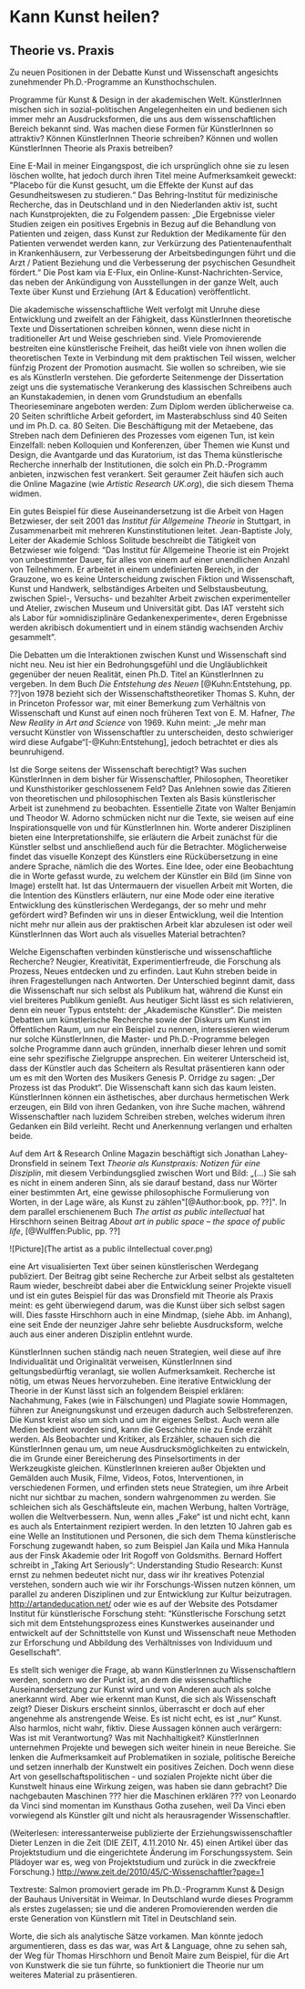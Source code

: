 # Kann Kunst heilen? 

## Theorie vs. Praxis
 
Zu neuen Positionen in der Debatte Kunst und Wissenschaft angesichts zunehmender Ph.D.-Programme an Kunsthochschulen.

Programme für Kunst & Design in der akademischen Welt. KünstlerInnen mischen sich in sozial-politischen Angelegenheiten ein und bedienen sich immer 
mehr an Ausdrucksformen, die uns aus dem wissenschaftlichen Bereich bekannt sind. Was machen diese Formen für KünstlerInnen so attraktiv? Können 
KünstlerInnen Theorie schreiben? Können und wollen KünstlerInnen Theorie als Praxis betreiben?

Eine E-Mail in meiner Eingangspost, die ich ursprünglich ohne sie zu lesen löschen wollte, hat jedoch durch ihren Titel meine Aufmerksamkeit 
geweckt: "Placebo für die Kunst gesucht, um die Effekte der Kunst auf das Gesundheitswesen zu studieren.“ Das Behring-Institut für medizinische Recherche, das in 
Deutschland und in den Niederlanden aktiv ist, sucht nach Kunstprojekten, die zu Folgendem passen: „Die Ergebnisse vieler Studien zeigen ein positives Ergebnis in 
Bezug auf die Behandlung von Patienten und zeigen, dass Kunst zur Reduktion der Medikamente für den Patienten verwendet werden kann, zur Verkürzung des
Patientenaufenthalt in Krankenhäusern, zur Verbesserung der Arbeitsbedingungen führt und die Arzt / Patient Beziehung und die Verbesserung der psychischen 
Gesundheit fördert.“ Die Post kam via E-Flux, ein Online-Kunst-Nachrichten-Service, das neben der Ankündigung von Ausstellungen in der ganze Welt, auch Texte 
über Kunst und Erziehung (Art & Education) veröffentlicht. 

Die akademische wissenschaftliche Welt verfolgt mit Unruhe diese Entwicklung und zweifelt an der Fähigkeit, dass KünstlerInnen theoretische Texte und Dissertationen 
schreiben können, wenn diese nicht in traditioneller Art und Weise geschrieben sind. Viele Promovierende bestreiten eine künstlerische Freiheit, das heißt viele von ihnen wollen die 
theoretischen Texte in Verbindung mit dem praktischen Teil wissen, welcher fünfzig Prozent der Promotion ausmacht. Sie wollen so schreiben, wie sie es als KünstlerIn 
verstehen. Die geforderte Seitenmenge der Dissertation zeigt uns die systematische Verankerung des klassischen Schreibens auch an Kunstakademien, 
in denen vom Grundstudium an ebenfalls Theorieseminare angeboten werden: Zum Diplom werden üblicherweise ca. 20 Seiten schriftliche Arbeit gefordert, im 
Masterabschluss sind 40 Seiten und im Ph.D. ca. 80 Seiten. Die Beschäftigung mit der Metaebene, das Streben nach dem Definieren des Prozesses vom eigenen 
Tun, ist kein Einzelfall: neben Kolloquien und Konferenzen, über Themen wie Kunst und Design, die Avantgarde und das Kuratorium, ist das Thema künstlerische 
Recherche innerhalb der Institutionen, die solch ein Ph.D.-Programm anbieten, inzwischen fest verankert. Seit geraumer Zeit häufen sich auch die Online Magazine 
(wie *Artistic Research UK.org*), die sich diesem Thema widmen.

Ein gutes Beispiel für diese Auseinandersetzung ist die Arbeit von Hagen Betzwieser, der seit 2001 das *Institut für Allgemeine Theorie* in Stuttgart, in Zusammenarbeit mit 
mehreren Kunstinstitutionen leitet. Jean-Baptiste Joly, Leiter der Akademie Schloss Solitude beschreibt die Tätigkeit von Betzwieser wie folgend: 
“Das Institut für Allgemeine Theorie ist ein Projekt von unbestimmter Dauer, für alles von einem auf einer unendlichen Anzahl von Teilnehmern. Er arbeitet in einem undefinierten 
Bereich, in der Grauzone, wo es keine Unterscheidung zwischen Fiktion und Wissenschaft, Kunst und Handwerk, selbständiges Arbeiten und Selbstausbeutung, zwischen Spiel-, 
Versuchs- und bezahlter Arbeit zwischen experimenteller und Atelier, zwischen Museum und Universität gibt. Das IAT versteht sich als Labor für »omnidisziplinäre Gedankenexperimente«, 
deren Ergebnisse werden akribisch dokumentiert und in einem ständig wachsenden Archiv gesammelt”. 

Die Debatten um die Interaktionen zwischen Kunst und Wissenschaft sind nicht neu. Neu ist hier ein Bedrohungsgefühl und die Ungläublichkeit gegenüber der 
neuen Realität, einen Ph.D. Titel an KünstlerInnen zu vergeben. In dem Buch *Die Entstehung des Neuen* [@Kuhn:Entstehung, pp. ??]von 1978 bezieht sich der 
Wissenschaftstheoretiker Thomas S. Kuhn, der in Princeton Professor war, mit einer Bemerkung zum Verhältnis von Wissenschaft und Kunst auf einen noch früheren 
Text von E. M. Hafner, *The New Reality in Art and Science* von 1969. Kuhn meint: „Je mehr man versucht Künstler von Wissenschaftler zu unterscheiden, 
desto schwieriger wird diese Aufgabe“[-@Kuhn:Entstehung], jedoch betrachtet er dies als beunruhigend.

Ist die Sorge seitens der Wissenschaft berechtigt? Was suchen KünstlerInnen in dem bisher für Wissenschaftler, Philosophen, Theoretiker und Kunsthistoriker 
geschlossenem Feld? Das Anlehnen sowie das Zitieren von theoretischen und philosophischen Texten als Basis künstlerischer Arbeit ist 
zunehmend zu beobachten. Essentielle Zitate von Walter Benjamin und Theodor W. Adorno schmücken nicht nur die Texte, sie weisen auf eine Inspirationsquelle 
von und für KünstlerInnen hin. Worte anderer Disziplinen bieten eine Interpretationshilfe, sie erläutern die Arbeit zunächst für die Künstler selbst und anschließend auch 
für die Betrachter. Möglicherweise findet das visuelle Konzept des Künstlers eine Rückübersetzung in eine andere Sprache, nämlich die des Wortes. Eine Idee, 
oder eine Beobachtung die in Worte gefasst wurde, zu welchem der Künstler ein Bild (im Sinne von Image) erstellt hat. Ist das Untermauern der visuellen Arbeit mit Worten, 
die die Intention des Künstlers erläutern, nur eine Mode oder eine iterative Entwicklung des künstlerischen Werdegangs, der so mehr und mehr gefördert wird? Befinden wir 
uns in dieser Entwicklung, weil die Intention nicht mehr nur allein aus der praktischen Arbeit klar abzulesen ist oder weil KünstlerInnen das Wort auch als visuelles Material betrachten?

Welche Eigenschaften verbinden künstlerische und wissenschaftliche Recherche? Neugier, Kreativität, Experimentierfreude, die Forschung als Prozess, 
Neues entdecken und zu erfinden. Laut Kuhn streben beide in ihren Fragestellungen nach Antworten. Der Unterschied beginnt damit, dass die Wissenschaft 
nur sich selbst als Publikum hat, während die Kunst ein viel breiteres Publikum genießt. Aus heutiger Sicht lässt es sich relativieren, denn ein 
neuer Typus entsteht: der „Akademische Künstler“. Die meisten Debatten um künstlerische Recherche sowie der Diskurs um Kunst im Öffentlichen Raum, um nur ein Beispiel zu nennen, 
interessieren wiederum nur solche KünstlerInnen, die Master- und Ph.D.-Programme belegen solche Programme dann auch gründen, innerhalb dieser lehren und somit eine sehr spezifische 
Zielgruppe ansprechen. Ein weiterer Unterscheid ist, dass der Künstler auch das Scheitern als Resultat präsentieren kann oder um es mit den Worten des Musikers 
Genesis P. Orridge zu sagen: „Der Prozess ist das Produkt“. Die Wissenschaft kann sich das kaum leisten. KünstlerInnen können ein ästhetisches, aber durchaus hermetischen Werk 
erzeugen, ein Bild von ihren Gedanken, von ihre Suche machen, während Wissenschaftler nach luzidem Schreiben streben, welches widerum ihren Gedanken ein Bild verleiht. 
Recht und Anerkennung verlangen und erhalten beide. 

Auf dem Art & Research Online Magazin beschäftigt sich Jonathan Lahey-Dronsfield in seinem Text *Theorie als Kunstpraxis: Notizen für eine Disziplin*, 
mit diesem Verbindungsglied zwischen Wort und Bild: „(…) Sie sah es nicht in einem anderen Sinn, als sie darauf bestand, dass nur Wörter einer bestimmten 
Art, eine gewisse philosophische Formulierung von Worten, in der Lage wäre, als Kunst zu zählen"[@Author:book, pp. ??]". In dem parallel
erschienenem Buch *The artist as public intellectual* hat Hirschhorn seinen Beitrag *About art in public space – the space of public life*, [@Wulffen:Public, pp. ??] 

![Picture](The artist as a public iIntellectual cover.png) 

eine Art visualisierten Text über seinen künstlerischen Werdegang publiziert. Der Beitrag gibt seine Recherche zur Arbeit selbst als gestalteten Raum wieder, beschreibt dabei 
aber die Entwicklung seiner Projekte visuell und ist ein gutes Beispiel für das was Dronsfield mit Theorie als Praxis meint: es geht überwiegend 
darum, was die Kunst über sich selbst sagen will. Dies fasste Hirschhorn auch in eine Mindmap, (siehe Abb. im Anhang), eine seit Ende der neunziger Jahre sehr 
beliebte Ausdrucksform, welche auch aus einer anderen Disziplin entlehnt wurde.

KünstlerInnen suchen ständig nach neuen Strategien, weil diese auf ihre Individualität und Originalität verweisen, KünstlerInnen sind geltungsbedürftig veranlagt, 
sie wollen Aufmerksamkeit. Recherche ist nötig, um etwas Neues hervorzuheben. Eine iterative Entwicklung der Theorie in der Kunst lässt sich an folgendem Beispiel erklären: 
Nachahmung, Fakes (wie in Fälschungen) und Plagiate sowie Hommagen, führen zur Aneignungskunst und erzeugen dadurch auch Selbstreferenzen. Die Kunst kreist also um sich und um
ihr eigenes Selbst. Auch wenn alle Medien bedient worden sind, kann die Geschichte nie zu Ende erzählt werden. Als Beobachter und Kritiker, als Erzähler, 
schauen sich die KünstlerInnen genau um, um neue Ausdrucksmöglichkeiten zu entwickeln, die im Grunde einer Bereicherung des Pinselsortiments in der Werkzeugkiste gleichen. 
KünstlerInnen kreieren außer Objekten und Gemälden auch Musik, Filme, Videos, Fotos, Interventionen, in verschiedenen Formen, und erfinden stets neue Strategien, um ihre Arbeit 
nicht nur sichtbar zu machen, sondern wahrgenommen zu werden. Sie schleichen sich als Geschäftsleute ein, machen Werbung, halten Vorträge, wollen die Weltverbessern. Nun, wenn alles 
„Fake“ ist und nicht echt, kann es auch als Entertainment rezipiert werden.
In den letzten 10 Jahren gab es eine Welle an Institutionen und Personen, die sich dem Thema künstlerische Forschung zugewandt haben, so zum Beispiel Jan Kaila 
und Mika Hannula aus der Finsk Akademie oder Irit Rogoff von Goldsmiths. Bernard Hoffert schreibt in „Taking Art Seriously“:
Understanding Studio Research: Kunst ernst zu nehmen bedeutet nicht nur, dass wir ihr
kreatives Potenzial verstehen, sondern auch wie wir ihr Forschungs-Wissen nutzen können, um parallel zu anderen Disziplinen und zur Entwicklung zur Kultur beizutragen.
http://artandeducation.net/ oder wie es auf der Website des Potsdamer Institut für künstlerische Forschung steht: “Künstlerische Forschung setzt sich mit dem
Entstehungsprozess eines Kunstwerkes auseinander und entwickelt auf der Schnittstelle von Kunst und Wissenschaft neue Methoden zur Erforschung und 
Abbildung des Verhältnisses von Individuum und Gesellschaft”.

Es stellt sich weniger die Frage, ab wann KünstlerInnen zu Wissenschaftlern werden, sondern wo der Punkt ist, an dem die wissenschaftliche Auseinandersetzung zur Kunst wird und von Anderen auch als solche anerkannt wird. 
Aber wie erkennt man Kunst, die sich als Wissenschaft zeigt? Dieser Diskurs erscheint sinnlos, überrascht er doch auf eher angenehme als anstrengende Weise. Es ist nicht echt, es ist „nur“ Kunst. Also harmlos, nicht wahr, fiktiv. Diese Aussagen können auch verärgern: Was ist mit Verantwortung? Was mit Nachhaltigkeit? KünstlerInnen unternehmen Projekte und bewegen sich weiter hinein in neue Bereiche. Sie lenken die Aufmerksamkeit auf Problematiken in soziale, politische Bereiche und setzen innerhalb der Kunstwelt ein positives Zeichen. Doch wenn diese Art von gesellschaftspolitischen - und sozialen Projekte nicht über die Kunstwelt hinaus eine Wirkung zeigen, was haben sie dann gebracht? Die nachgebauten Maschinen ??? hier die Maschinen erklären ??? von Leonardo da Vinci sind momentan im Kunsthaus
Gotha zusehen, weil Da Vinci eben vorwiegend als Künstler gilt und nicht als herausragender Wissenschaftler.


(Weiterlesen: interessanterweise publizierte der Erziehungswissenschaftler Dieter Lenzen in die Zeit (DIE ZEIT, 4.11.2010 Nr. 45) einen Artikel über das 
Projektstudium und die eingerichtete Änderung im Forschungssystem. Sein Plädoyer war es, weg von Projektstudium und zurück in die zweckfreie Forschung.) 
http://www.zeit.de/2010/45/C-Wissenschaftler?page=1

Textreste:
Salmon promoviert gerade im Ph.D.-Programm Kunst & Design der Bauhaus Universität in Weimar. In Deutschland wurde dieses Programm als erstes zugelassen; 
sie und die anderen Promovierenden werden die erste Generation von Künstlern mit Titel in Deutschland sein.

Worte, die sich als analytische Sätze vorkamen. Man 
könnte jedoch argumentieren, dass es das war, was Art & Language, ohne zu sehen sah, der Weg für Thomas Hirschhorn und Benoît Maire zum Beispiel, für die Art von 
Kunstwerk die sie tun führte, so funktioniert die Theorie nur um weiteres Material zu präsentieren.
